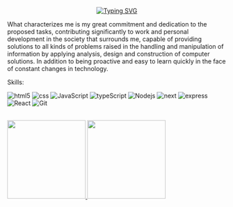 
<!--![I am a front end web developer](https://arturssmirnovs.github.io/github-profile-readme-generator/images/banner.png)-->

 <p align="center">
  <a href="https://github.com/SuranSandeepa">
    <img src="https://readme-typing-svg.herokuapp.com?font=Itim&size=33&color=0000FF&center=true&vCenter=true&lines=Hi%2C+I'm+Diego+Beltran;Full-Stack+Developer;Always+learning+new+things" alt="Typing SVG" /></a>
  </p>

What characterizes me is my great commitment and dedication to the proposed tasks, contributing significantly to work and personal development in the society that surrounds me, capable of providing solutions to all kinds of problems raised in the handling and manipulation of information by applying analysis, design and construction of computer solutions. In addition to being proactive and easy to learn quickly in the face of constant changes in technology.

Skills:
<p>
  <img alt="html5" src="https://img.shields.io/badge/-HTML5-fff?style=flat-square&logo=html5&logoColor=blanco" />
  <img alt="css" src="https://img.shields.io/badge/-CSS-007ACC?style=flat-square&logo=CSS3&logoColor=white" />
  <img alt="JavaScript" src="https://img.shields.io/badge/-JS-F0db4f?style=flat-square&logo=javascript&logoColor=white" />
  <img alt="typeScript" src="https://img.shields.io/badge/-TS-007ACC?style=flat-square&logo=typescript&logoColor=white" />
  <img alt="Nodejs" src="https://img.shields.io/badge/-Nodejs-43853d?style=flat-square&logo=Node.js&logoColor=white" />
  <img alt="next" src="https://img.shields.io/badge/-Nextjs-000000?style=flat-square&logo=Next.js&logoColor=white" />
  <img alt="express" src="https://img.shields.io/badge/-express-AFACAB?style=flat-square&logo=express&logoColor=white" />
  <img alt="React" src="https://img.shields.io/badge/-React-45b8d8?style=flat-square&logo=react&logoColor=white" />
  <img alt="Git" src="https://img.shields.io/badge/-Git-F05032?style=flat-square&logo=git&logoColor=white" />
</p>

<br/>

<a href="https://github.com/DiegoBelPe">
  <img height="180em" src="https://github-readme-stats.vercel.app/api?username=DiegoBelPe&theme=buefy&show_icons=true" />
  <img height="180em" src="https://github-readme-stats.vercel.app/api/top-langs/?username=DiegoBelPe&theme=buefy&layout=compact" />
</a>











<!--
**DiegoBelPe/DiegoBelpe** is a ✨ _special_ ✨ repository because its `README.md` (this file) appears on your GitHub profile.

Here are some ideas to get you started:

- 🔭 I’m currently working on ...
- 🌱 I’m currently learning ...
- 👯 I’m looking to collaborate on ...
- 🤔 I’m looking for help with ...
- 💬 Ask me about ...
- 📫 How to reach me: ...
- 😄 Pronouns: ...
- ⚡ Fun fact: ...
-->
